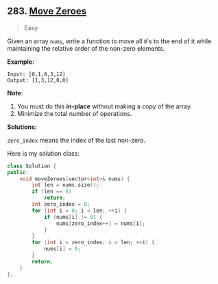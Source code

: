 ## 283. [Move Zeroes](https://leetcode.com/problems/move-zeroes/)

> Easy

Given an array `nums`, write a function to move all `0`'s to the end of it while maintaining the relative order of the non-zero elements.

**Example:**

```
Input: [0,1,0,3,12]
Output: [1,3,12,0,0]
```

**Note**:

1. You must do this **in-place** without making a copy of the array.
2. Minimize the total number of operations.



**Solutions:**

`zero_index` means the index of the last non-zero.

Here is my solution class:

```c++
class Solution {
public:
	void moveZeroes(vector<int>& nums) {
		int len = nums.size();
		if (len == 0)
			return;
		int zero_index = 0;
		for (int i = 0; i < len; ++i) {
			if (nums[i] != 0) {
				nums[zero_index++] = nums[i];
			}
		}
		for (int i = zero_index; i < len; ++i) {
			nums[i] = 0;
		}
		return;
	}
};
```


